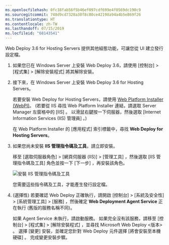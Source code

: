 ```yaml
---
ms.openlocfilehash: 0fc18fab56f5b46ef097cdf699e4f0569dc190c9
ms.sourcegitcommit: 748d9cd7328a30f8c80ce42198a94a4b5e869f26
ms.translationtype: HT
ms.contentlocale: zh-TW
ms.lasthandoff: 07/15/2019
ms.locfileid: "68143541"
---
```

Web Deploy 3.6 for Hosting Servers 提供其他組態功能，可讓您從 UI 建立發行設定檔。

1. 如果您已在 Windows Server 上安裝 Web Deploy 3.6，請使用 [控制台]   > [程式集]   > [解除安裝程式]  將其解除安裝。

2. 接下來，在 Windows Server 上安裝 Web Deploy 3.6 for Hosting Servers。

    若要安裝 Web Deploy for Hosting Servers，請使用 [Web Platform Installer (WebPI)](https://www.microsoft.com/web/downloads/platform.aspx)。 (若要從 IIS 尋找 Web Platform Installer 連結，請選取 Server Manager 左窗格中的 [IIS]  。 以滑鼠右鍵按一下伺服器，然後選取 [Internet Information Services (IIS) 管理員]  。)

    在 Web Platform Installer 的 [應用程式] 索引標籤中，尋找 **Web Deploy for Hosting Servers**。

3. 如果您尚未安裝 **IIS 管理指令碼及工具**，請立即安裝。

    移至 [選取伺服器角色]   > [網頁伺服器 (IIS)]   > [管理工具]  ，然後選取 [IIS 管理指令碼及工具]  角色並按一下 [下一步]  ，再安裝該角色。

    ![安裝 IIS 管理指令碼及工具](../../deployment/media/tutorial-iis-management-scripts-and-tools.png)

    您需要這些指令碼及工具，才能產生發行設定檔。

4. (選擇性) 若要確認 Web Deploy 正確執行，請開啟 [控制台] > [系統及安全性] > [系統管理工具] > [服務]  ，然後確定 **Web Deployment Agent Service** 正在執行 (舊版的服務名稱不同)。

    如果 Agent Service 未執行，請啟動服務。 如果完全沒有該服務，請移至 [控制台] > [程式集] > [解除安裝程式]  ，並尋找 Microsoft Web Deploy \<版本>  。 選擇 [變更]  安裝，並確定您針對 Web Deploy 元件選擇 [將會安裝至本機硬碟]  。 完成變更安裝步驟。